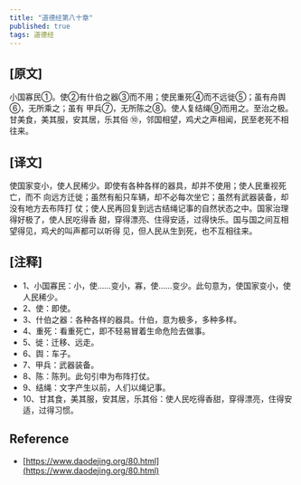 ```yaml
---
title: "道德经第八十章"
published: true
tags: 道德经
---
```


## [原文]

小国寡民①。使②有什伯之器③而不用；使民重死④而不远徙⑤；虽有舟舆⑥，无所乘之；虽有
甲兵⑦，无所陈之⑧。使人复结绳⑨而用之。至治之极。甘美食，美其服，安其居，乐其俗
⑩，邻国相望，鸡犬之声相闻，民至老死不相往来。

## [译文]

使国家变小，使人民稀少。即使有各种各样的器具，却并不使用；使人民重视死亡，而不
向远方迁徙；虽然有船只车辆，却不必每次坐它；虽然有武器装备，却没有地方去布阵打
仗；使人民再回复到远古结绳记事的自然状态之中。国家治理得好极了，使人民吃得香
甜，穿得漂亮、住得安适，过得快乐。国与国之间互相望得见，鸡犬的叫声都可以听得
见，但人民从生到死，也不互相往来。

## [注释]

- 1、小国寡民：小，使……变小，寡，使……变少。此句意为，使国家变小，使人民稀少。
- 2、使：即使。
- 3、什伯之器：各种各样的器具。什伯，意为极多，多种多样。
- 4、重死：看重死亡，即不轻易冒着生命危险去做事。
- 5、徙：迁移、远走。
- 6、舆：车子。
- 7、甲兵：武器装备。
- 8、陈：陈列。此句引申为布阵打仗。
- 9、结绳：文字产生以前，人们以绳记事。
- 10、甘其食，美其服，安其居，乐其俗：使人民吃得香甜，穿得漂亮，住得安适，过得习惯。

## Reference

- [https://www.daodejing.org/80.html](https://www.daodejing.org/80.html)